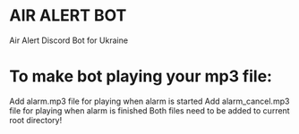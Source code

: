 # AIR ALERT BOT
Air Alert Discord Bot for Ukraine

# To make bot playing your mp3 file:
Add alarm.mp3 file for playing when alarm is started
Add alarm_cancel.mp3 file for playing when alarm is finished
Both files need to be added to current root directory!
